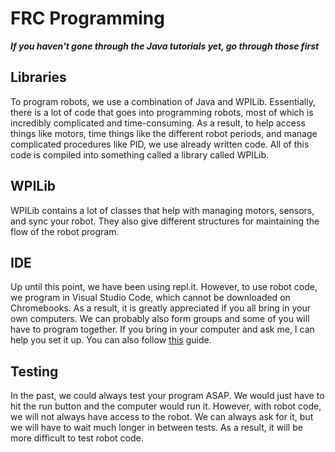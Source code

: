 # FRC Programming

***If you haven't gone through the Java tutorials yet, go through those first***

## Libraries

To program robots, we use a combination of Java and WPILib. Essentially, there is a lot of code that goes into programming robots, most of which is incredibly complicated and time-consuming. As a result, to help access things like motors, time things like the different robot periods, and manage complicated procedures like PID, we use already written code. All of this code is compiled into something called a library called WPILib.

## WPILib

WPILib contains a lot of classes that help with managing motors, sensors, and sync your robot. They also give different structures for maintaining the flow of the robot program.

## IDE

Up until this point, we have been using repl.it. However, to use robot code, we program in Visual Studio Code, which cannot be downloaded on Chromebooks. As a result, it is greatly appreciated if you all bring in your own computers. We can probably also form groups and some of you will have to program together. If you bring in your computer and ask me, I can help you set it up. You can also follow [this](https://wpilib.screenstepslive.com/s/currentCS/m/79833/l/932382-installing-vs-code) guide.

## Testing

In the past, we could always test your program ASAP. We would just have to hit the run button and the computer would run it. However, with robot code, we will not always have access to the robot. We can always ask for it, but we will have to wait much longer in between tests. As a result, it will be more difficult to test robot code.